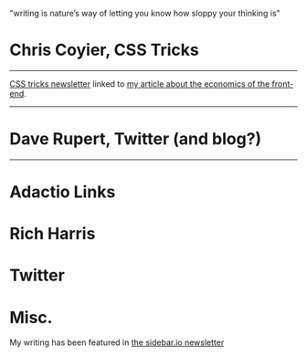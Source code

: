 "writing is nature’s way of letting you know how sloppy your thinking is"

# Chris Coyier, CSS Tricks

---

[CSS tricks newsletter](https://css-tricks.com/newsletter/218-web-components-colorful-design-systems-onboarding-animations/) linked to [my article about the economics of the front-end](https://blog.jim-nielsen.com/2020/economics-of-the-front-end/).

---

# Dave Rupert, Twitter (and blog?)

---

# Adactio Links

# Rich Harris

# Twitter

# Misc.

My writing has been featured in [the sidebar.io newsletter](https://sidebar.io/domain/blog.jim-nielsen.com)
